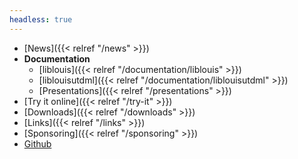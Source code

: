 ```yaml
---
headless: true
---
```


- [News]({{< relref "/news" >}})
- **Documentation**
  - [liblouis]({{< relref "/documentation/liblouis" >}})
  - [liblouisutdml]({{< relref "/documentation/liblouisutdml" >}})
  - [Presentations]({{< relref "/presentations" >}})
- [Try it online]({{< relref "/try-it" >}})
- [Downloads]({{< relref "/downloads" >}})
- [Links]({{< relref "/links" >}})
- [Sponsoring]({{< relref "/sponsoring" >}})
- [Github](https://github.com/liblouis/liblouis)
<br />
